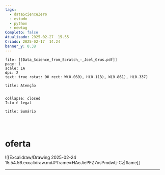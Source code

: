 ```yaml
---
tags:
  - dataScienceZero
  - estudo
  - python
  - newtag
Completo: false
Atualizado: 2025-02-27  15.55
Criado: 2025-02-17  14.24
banner_y: 0.38
---
```






```slide-note 
file: [[Data_Science_from_Scratch_-_Joel_Grus.pdf]]
page: 1
scale: 1A
dpi: 2 
text: true rotat: 90 rect: W(0.069), H(0.113), W(0.861), H(0.337)
```

```ad-warning
title: Atenção


```

```ad-note
collapse: closed
Isto é legal

```



```ad-summary
title: Sumário


```



```ad-note


```








# oferta 
![[Excalidraw/Drawing 2025-02-24 15.54.56.excalidraw.md#^frame=HAeJiePFZ7xsPmdwtj-Cz|flame]]





---


